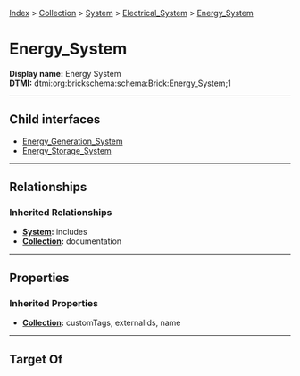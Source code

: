[Index](../../../../Index.md) > [Collection](../../../Collection.md) > [System](../../System.md) > [Electrical_System](../Electrical_System.md) > [Energy_System](#)
# Energy_System

**Display name:** Energy System<br />
**DTMI:** dtmi:org:brickschema:schema:Brick:Energy_System;1

---

## Child interfaces
* [Energy_Generation_System](Energy_Generation_System.md)
* [Energy_Storage_System](Energy_Storage_System/Energy_Storage_System.md)

---

## Relationships

### Inherited Relationships
* **[System](../../System.md):** includes
* **[Collection](../../../Collection.md):** documentation

---

## Properties

### Inherited Properties
* **[Collection](../../../Collection.md):** customTags, externalIds, name

---

## Target Of
